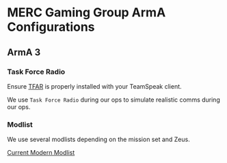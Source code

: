 # MERC Gaming Group ArmA Configurations

## ArmA 3

### Task Force Radio

Ensure [TFAR](http://radio.task-force.ru/en/) is properly installed with your TeamSpeak client.

We use `Task Force Radio` during our ops to simulate realistic comms during our ops.

### Modlist

We use several modlists depending on the mission set and Zeus.

[Current Modern Modlist](https://github.com/reapertrx/mercgg-arma/blob/main/modlists/modern/merc_8_1_0.html)
